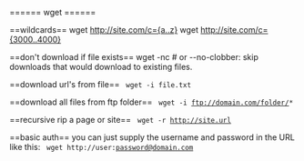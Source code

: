 ====== wget ======

==wildcards==
  wget http://site.com/c={a..z}
  wget http://site.com/c={3000..4000}

==don't download if file exists==
  wget -nc   # or --no-clobber: skip downloads that would download to existing files.

==download url's from file==
<code bash>
wget -i file.txt
</code>

==download all files from ftp folder==
<code bash>
wget -i ftp://domain.com/folder/*
</code>

==recursive rip a page or site==
<code bash>
wget -r http://site.url
</code>

==basic auth==
you can just supply the username and password in the URL like this:
<code bash>
wget http://user:password@domain.com
</code>